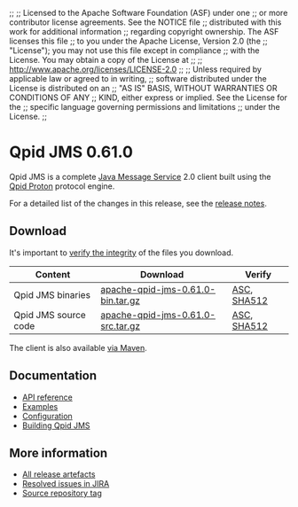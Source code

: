 ;;
;; Licensed to the Apache Software Foundation (ASF) under one
;; or more contributor license agreements.  See the NOTICE file
;; distributed with this work for additional information
;; regarding copyright ownership.  The ASF licenses this file
;; to you under the Apache License, Version 2.0 (the
;; "License"); you may not use this file except in compliance
;; with the License.  You may obtain a copy of the License at
;;
;;   http://www.apache.org/licenses/LICENSE-2.0
;;
;; Unless required by applicable law or agreed to in writing,
;; software distributed under the License is distributed on an
;; "AS IS" BASIS, WITHOUT WARRANTIES OR CONDITIONS OF ANY
;; KIND, either express or implied.  See the License for the
;; specific language governing permissions and limitations
;; under the License.
;;

# Qpid JMS 0.61.0

Qpid JMS is a complete [Java Message Service][jms] 2.0 client built
using the [Qpid Proton]({{site_url}}/proton/index.html) protocol engine.

For a detailed list of the changes in this release, see the [release
notes](release-notes.html).

[jms]: http://en.wikipedia.org/wiki/Java_Message_Service

## Download

It's important to [verify the
integrity]({{site_url}}/download.html#verify-what-you-download) of the
files you download.

| Content | Download | Verify |
|---------|----------|--------|
| Qpid JMS binaries | [apache-qpid-jms-0.61.0-bin.tar.gz](https://archive.apache.org/dist/qpid/jms/0.61.0/apache-qpid-jms-0.61.0-bin.tar.gz) | [ASC](https://archive.apache.org/dist/qpid/jms/0.61.0/apache-qpid-jms-0.61.0-bin.tar.gz.asc), [SHA512](https://archive.apache.org/dist/qpid/jms/0.61.0/apache-qpid-jms-0.61.0-bin.tar.gz.sha512) |
| Qpid JMS source code | [apache-qpid-jms-0.61.0-src.tar.gz](https://archive.apache.org/dist/qpid/jms/0.61.0/apache-qpid-jms-0.61.0-src.tar.gz) | [ASC](https://archive.apache.org/dist/qpid/jms/0.61.0/apache-qpid-jms-0.61.0-src.tar.gz.asc), [SHA512](https://archive.apache.org/dist/qpid/jms/0.61.0/apache-qpid-jms-0.61.0-src.tar.gz.sha512) |

The client is also available [via Maven]({{site_url}}/maven.html).

## Documentation


<div class="two-column" markdown="1">

 - [API reference](http://docs.oracle.com/javaee/7/api/javax/jms/package-summary.html)
 - [Examples](https://github.com/apache/qpid-jms/tree/0.61.0/qpid-jms-examples)
 - [Configuration](docs/index.html)
 - [Building Qpid JMS](building.html)

</div>


## More information

 - [All release artefacts](https://archive.apache.org/dist/qpid/jms/0.61.0)
 - [Resolved issues in JIRA](https://issues.apache.org/jira/issues/?jql=project+%3D+QPIDJMS+AND+fixVersion+%3D+%270.61.0%27+AND+resolution+%3D+%27fixed%27+ORDER+BY+priority+DESC)
 - [Source repository tag](https://gitbox.apache.org/repos/asf/qpid-jms.git/tree/refs/tags/0.61.0)

<script type="text/javascript">
  _deferredFunctions.push(function() {
      if ("0.61.0" === "{{current_jms_release}}") || "0.61.0" === "{{other_jms_release}}") {
          _modifyCurrentReleaseLinks();
      }
  });
</script>